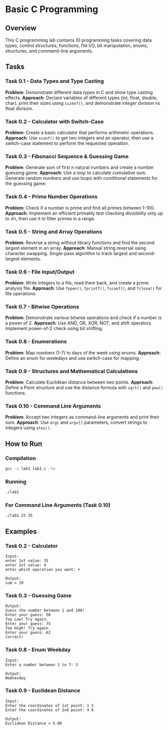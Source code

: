 # Basic C Programming

## Overview

This C programming lab contains 10 programming tasks covering data types, control structures, functions, file I/O, bit manipulation, enums, structures, and command-line arguments.

## Tasks

### Task 0.1 - Data Types and Type Casting
**Problem**: Demonstrate different data types in C and show type casting effects.
**Approach**: Declare variables of different types (int, float, double, char), print their sizes using `sizeof()`, and demonstrate integer division vs float division.

### Task 0.2 - Calculator with Switch-Case
**Problem**: Create a basic calculator that performs arithmetic operations.
**Approach**: Use `scanf()` to get two integers and an operator, then use a switch-case statement to perform the requested operation.

### Task 0.3 - Fibonacci Sequence & Guessing Game
**Problem**: Generate sum of first n natural numbers and create a number guessing game.
**Approach**: Use a loop to calculate cumulative sum. Generate random numbers and use loops with conditional statements for the guessing game.

### Task 0.4 - Prime Number Operations
**Problem**: Check if a number is prime and find all primes between 1-100.
**Approach**: Implement an efficient primality test checking divisibility only up to √n, then use it to filter primes in a range.

### Task 0.5 - String and Array Operations
**Problem**: Reverse a string without library functions and find the second largest element in an array.
**Approach**: Manual string reversal using character swapping. Single-pass algorithm to track largest and second-largest elements.

### Task 0.6 - File Input/Output
**Problem**: Write integers to a file, read them back, and create a prime analysis file.
**Approach**: Use `fopen()`, `fprintf()`, `fscanf()`, and `fclose()` for file operations.

### Task 0.7 - Bitwise Operations
**Problem**: Demonstrate various bitwise operations and check if a number is a power of 2.
**Approach**: Use AND, OR, XOR, NOT, and shift operators. Implement power-of-2 check using bit shifting.

### Task 0.8 - Enumerations
**Problem**: Map numbers (1-7) to days of the week using enums.
**Approach**: Define an enum for weekdays and use switch-case for mapping.

### Task 0.9 - Structures and Mathematical Calculations
**Problem**: Calculate Euclidean distance between two points.
**Approach**: Define a Point structure and use the distance formula with `sqrt()` and `pow()` functions.

### Task 0.10 - Command Line Arguments
**Problem**: Accept two integers as command-line arguments and print their sum.
**Approach**: Use `argc` and `argv[]` parameters, convert strings to integers using `atoi()`.

## How to Run

### Compilation
```bash
gcc -o lab1 lab1.c -lm
```

### Running
```bash
./lab1
```

### For Command Line Arguments (Task 0.10)
```bash
./lab1 25 35
```

## Examples

### Task 0.2 - Calculator
```
Input:
enter 1st value: 15
enter 2st value: 4
enter which operation you want: +

Output:
sum = 19
```

### Task 0.3 - Guessing Game
```
Output:
Guess the number between 1 and 100!
Enter your guess: 50
Too Low! Try again.
Enter your guess: 75
Too High! Try again.
Enter your guess: 62
Correct!
```

### Task 0.8 - Enum Weekday
```
Input:
Enter a number between 1 to 7: 3

Output:
Wednesday
```

### Task 0.9 - Euclidean Distance
```
Input:
Enter the coordinates of 1st point: 1 2
Enter the coordinates of 2nd point: 4 6

Output:
Euclidean Distance = 5.00
```
